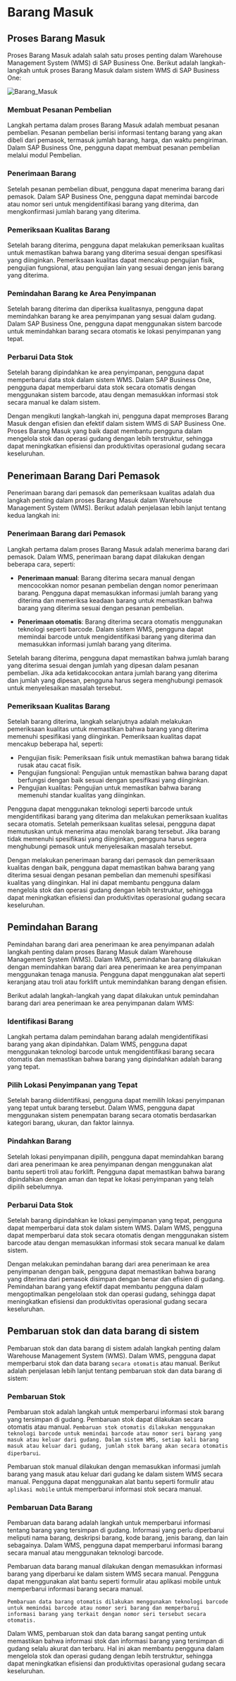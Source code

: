 # Barang Masuk

## Proses Barang Masuk 

Proses Barang Masuk adalah salah satu proses penting dalam Warehouse Management System (WMS) di SAP Business One. Berikut adalah langkah-langkah untuk proses Barang Masuk dalam sistem WMS di SAP Business One:

![Barang_Masuk](img/Barang_Masuk.png)

### Membuat Pesanan Pembelian

Langkah pertama dalam proses Barang Masuk adalah membuat pesanan pembelian. Pesanan pembelian berisi informasi tentang barang yang akan dibeli dari pemasok, termasuk jumlah barang, harga, dan waktu pengiriman. Dalam SAP Business One, pengguna dapat membuat pesanan pembelian melalui modul Pembelian.


### Penerimaan Barang

Setelah pesanan pembelian dibuat, pengguna dapat menerima barang dari pemasok. Dalam SAP Business One, pengguna dapat memindai barcode atau nomor seri untuk mengidentifikasi barang yang diterima, dan mengkonfirmasi jumlah barang yang diterima.


### Pemeriksaan Kualitas Barang

Setelah barang diterima, pengguna dapat melakukan pemeriksaan kualitas untuk memastikan bahwa barang yang diterima sesuai dengan spesifikasi yang diinginkan. Pemeriksaan kualitas dapat mencakup pengujian fisik, pengujian fungsional, atau pengujian lain yang sesuai dengan jenis barang yang diterima.


### Pemindahan Barang ke Area Penyimpanan

Setelah barang diterima dan diperiksa kualitasnya, pengguna dapat memindahkan barang ke area penyimpanan yang sesuai dalam gudang. Dalam SAP Business One, pengguna dapat menggunakan sistem barcode untuk memindahkan barang secara otomatis ke lokasi penyimpanan yang tepat.

### Perbarui Data Stok

Setelah barang dipindahkan ke area penyimpanan, pengguna dapat memperbarui data stok dalam sistem WMS. Dalam SAP Business One, pengguna dapat memperbarui data stok secara otomatis dengan menggunakan sistem barcode, atau dengan memasukkan informasi stok secara manual ke dalam sistem.

Dengan mengikuti langkah-langkah ini, pengguna dapat memproses Barang Masuk dengan efisien dan efektif dalam sistem WMS di SAP Business One. Proses Barang Masuk yang baik dapat membantu pengguna dalam mengelola stok dan operasi gudang dengan lebih terstruktur, sehingga dapat meningkatkan efisiensi dan produktivitas operasional gudang secara keseluruhan.


## Penerimaan Barang Dari  Pemasok

Penerimaan barang dari pemasok dan pemeriksaan kualitas adalah dua langkah penting dalam proses Barang Masuk dalam Warehouse Management System (WMS). Berikut adalah penjelasan lebih lanjut tentang kedua langkah ini:


### Penerimaan Barang dari Pemasok

Langkah pertama dalam proses Barang Masuk adalah menerima barang dari pemasok. Dalam WMS, penerimaan barang dapat dilakukan dengan beberapa cara, seperti:

* **Penerimaan manual**: Barang diterima secara manual dengan mencocokkan nomor pesanan pembelian dengan nomor penerimaan barang. Pengguna dapat memasukkan informasi jumlah barang yang diterima dan memeriksa keadaan barang untuk memastikan bahwa barang yang diterima sesuai dengan pesanan pembelian.


* **Penerimaan otomatis**: Barang diterima secara otomatis menggunakan teknologi seperti barcode. Dalam sistem WMS, pengguna dapat memindai barcode untuk mengidentifikasi barang yang diterima dan memasukkan informasi jumlah barang yang diterima.


Setelah barang diterima, pengguna dapat memastikan bahwa jumlah barang yang diterima sesuai dengan jumlah yang dipesan dalam pesanan pembelian. Jika ada ketidakcocokan antara jumlah barang yang diterima dan jumlah yang dipesan, pengguna harus segera menghubungi pemasok untuk menyelesaikan masalah tersebut.

### Pemeriksaan Kualitas Barang

Setelah barang diterima, langkah selanjutnya adalah melakukan pemeriksaan kualitas untuk memastikan bahwa barang yang diterima memenuhi spesifikasi yang diinginkan. Pemeriksaan kualitas dapat mencakup beberapa hal, seperti:

* Pengujian fisik: Pemeriksaan fisik untuk memastikan bahwa barang tidak rusak atau cacat fisik.
* Pengujian fungsional: Pengujian untuk memastikan bahwa barang dapat berfungsi dengan baik sesuai dengan spesifikasi yang diinginkan.
* Pengujian kualitas: Pengujian untuk memastikan bahwa barang memenuhi standar kualitas yang diinginkan.


Pengguna dapat menggunakan teknologi seperti barcode untuk mengidentifikasi barang yang diterima dan melakukan pemeriksaan kualitas secara otomatis. Setelah pemeriksaan kualitas selesai, pengguna dapat memutuskan untuk menerima atau menolak barang tersebut. Jika barang tidak memenuhi spesifikasi yang diinginkan, pengguna harus segera menghubungi pemasok untuk menyelesaikan masalah tersebut.

Dengan melakukan penerimaan barang dari pemasok dan pemeriksaan kualitas dengan baik, pengguna dapat memastikan bahwa barang yang diterima sesuai dengan pesanan pembelian dan memenuhi spesifikasi kualitas yang diinginkan. Hal ini dapat membantu pengguna dalam mengelola stok dan operasi gudang dengan lebih terstruktur, sehingga dapat meningkatkan efisiensi dan produktivitas operasional gudang secara keseluruhan.


## Pemindahan Barang

Pemindahan barang dari area penerimaan ke area penyimpanan adalah langkah penting dalam proses Barang Masuk dalam Warehouse Management System (WMS). Dalam WMS, pemindahan barang dilakukan dengan memindahkan barang dari area penerimaan ke area penyimpanan menggunakan tenaga manusia. Pengguna dapat menggunakan alat seperti keranjang atau troli atau forklift untuk memindahkan barang dengan efisien.


Berikut adalah langkah-langkah yang dapat dilakukan untuk pemindahan barang dari area penerimaan ke area penyimpanan dalam WMS:

### Identifikasi Barang

Langkah pertama dalam pemindahan barang adalah mengidentifikasi barang yang akan dipindahkan. Dalam WMS, pengguna dapat menggunakan teknologi barcode untuk mengidentifikasi barang secara otomatis dan memastikan bahwa barang yang dipindahkan adalah barang yang tepat.


### Pilih Lokasi Penyimpanan yang Tepat

Setelah barang diidentifikasi, pengguna dapat memilih lokasi penyimpanan yang tepat untuk barang tersebut. Dalam WMS, pengguna dapat menggunakan sistem penempatan barang secara otomatis berdasarkan kategori barang, ukuran, dan faktor lainnya.


### Pindahkan Barang

Setelah lokasi penyimpanan dipilih, pengguna dapat memindahkan barang dari area penerimaan ke area penyimpanan dengan menggunakan alat bantu seperti troli atau forklift. Pengguna dapat memastikan bahwa barang dipindahkan dengan aman dan tepat ke lokasi penyimpanan yang telah dipilih sebelumnya.


### Perbarui Data Stok

Setelah barang dipindahkan ke lokasi penyimpanan yang tepat, pengguna dapat memperbarui data stok dalam sistem WMS. Dalam WMS, pengguna dapat memperbarui data stok secara otomatis dengan menggunakan sistem barcode atau dengan memasukkan informasi stok secara manual ke dalam sistem.

Dengan melakukan pemindahan barang dari area penerimaan ke area penyimpanan dengan baik, pengguna dapat memastikan bahwa barang yang diterima dari pemasok disimpan dengan benar dan efisien di gudang. Pemindahan barang yang efektif dapat membantu pengguna dalam mengoptimalkan pengelolaan stok dan operasi gudang, sehingga dapat meningkatkan efisiensi dan produktivitas operasional gudang secara keseluruhan.

## Pembaruan stok dan data barang di sistem

Pembaruan stok dan data barang di sistem adalah langkah penting dalam Warehouse Management System (WMS). Dalam WMS, pengguna dapat memperbarui stok dan data barang ```secara otomatis``` atau manual. Berikut adalah penjelasan lebih lanjut tentang pembaruan stok dan data barang di sistem:


### Pembaruan Stok

Pembaruan stok adalah langkah untuk memperbarui informasi stok barang yang tersimpan di gudang. Pembaruan stok dapat dilakukan secara otomatis atau manual. ```Pembaruan stok otomatis dilakukan menggunakan teknologi barcode untuk memindai barcode atau nomor seri barang yang masuk atau keluar dari gudang. Dalam sistem WMS, setiap kali barang masuk atau keluar dari gudang, jumlah stok barang akan secara otomatis diperbarui```.


Pembaruan stok manual dilakukan dengan memasukkan informasi jumlah barang yang masuk atau keluar dari gudang ke dalam sistem WMS secara manual. Pengguna dapat menggunakan alat bantu seperti formulir atau ```aplikasi mobile``` untuk memperbarui informasi stok secara manual.


### Pembaruan Data Barang

Pembaruan data barang adalah langkah untuk memperbarui informasi tentang barang yang tersimpan di gudang. Informasi yang perlu diperbarui meliputi nama barang, deskripsi barang, kode barang, jenis barang, dan lain sebagainya. Dalam WMS, pengguna dapat memperbarui informasi barang secara manual atau menggunakan teknologi barcode.

Pembaruan data barang manual dilakukan dengan memasukkan informasi barang yang diperbarui ke dalam sistem WMS secara manual. Pengguna dapat menggunakan alat bantu seperti formulir atau aplikasi mobile untuk memperbarui informasi barang secara manual.


    Pembaruan data barang otomatis dilakukan menggunakan teknologi barcode untuk memindai barcode atau nomor seri barang dan memperbarui informasi barang yang terkait dengan nomor seri tersebut secara otomatis.

Dalam WMS, pembaruan stok dan data barang sangat penting untuk memastikan bahwa informasi stok dan informasi barang yang tersimpan di gudang selalu akurat dan terbaru. Hal ini akan membantu pengguna dalam mengelola stok dan operasi gudang dengan lebih terstruktur, sehingga dapat meningkatkan efisiensi dan produktivitas operasional gudang secara keseluruhan.